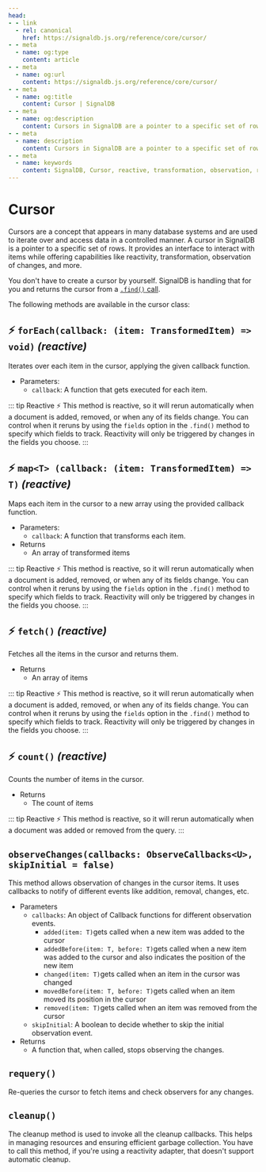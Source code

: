 ```yaml
---
head:
- - link
  - rel: canonical
    href: https://signaldb.js.org/reference/core/cursor/
- - meta
  - name: og:type
    content: article
- - meta
  - name: og:url
    content: https://signaldb.js.org/reference/core/cursor/
- - meta
  - name: og:title
    content: Cursor | SignalDB
- - meta
  - name: og:description
    content: Cursors in SignalDB are a pointer to a specific set of rows. They provide an interface to interact with items while offering capabilities like reactivity, transformation, observation of changes, and more.
- - meta
  - name: description
    content: Cursors in SignalDB are a pointer to a specific set of rows. They provide an interface to interact with items while offering capabilities like reactivity, transformation, observation of changes, and more.
- - meta
  - name: keywords
    content: SignalDB, Cursor, reactive, transformation, observation, reactivity, JavaScript, TypeScript, database, reactivity, reactivity adapters, field-level reactivity
---
```

# Cursor

Cursors are a concept that appears in many database systems and are used to iterate over and access data in a controlled manner. A cursor in SignalDB is a pointer to a specific set of rows.
It provides an interface to interact with items while offering capabilities like reactivity, transformation, observation of changes, and more.

You don't have to create a cursor by yourself. SignalDB is handling that for you and returns the cursor from a [`.find()` call](/reference/core/collection/#find-selector-selector-t-options-options).

The following methods are available in the cursor class:

## ⚡️ `forEach(callback: (item: TransformedItem) => void)` *(reactive)*
Iterates over each item in the cursor, applying the given callback function.

* Parameters:
  * `callback`: A function that gets executed for each item.

::: tip Reactive ⚡️
This method is reactive, so it will rerun automatically when a document is added, removed, or when any of its fields change. You can control when it reruns by using the `fields` option in the `.find()` method to specify which fields to track. Reactivity will only be triggered by changes in the fields you choose.
:::

## ⚡️ `map<T> (callback: (item: TransformedItem) => T)` *(reactive)*
Maps each item in the cursor to a new array using the provided callback function.

* Parameters:
  * `callback`: A function that transforms each item.
* Returns
  * An array of transformed items

::: tip Reactive ⚡️
This method is reactive, so it will rerun automatically when a document is added, removed, or when any of its fields change. You can control when it reruns by using the `fields` option in the `.find()` method to specify which fields to track. Reactivity will only be triggered by changes in the fields you choose.
:::

## ⚡️ `fetch()` *(reactive)*
Fetches all the items in the cursor and returns them.

* Returns
  * An array of items

::: tip Reactive ⚡️
This method is reactive, so it will rerun automatically when a document is added, removed, or when any of its fields change. You can control when it reruns by using the `fields` option in the `.find()` method to specify which fields to track. Reactivity will only be triggered by changes in the fields you choose.
:::

## ⚡️ `count()` *(reactive)*
Counts the number of items in the cursor.

* Returns
  * The count of items

::: tip Reactive ⚡️
This method is reactive, so it will rerun automatically when a document was added or removed from the query.
:::

## `observeChanges(callbacks: ObserveCallbacks<U>, skipInitial = false)`
This method allows observation of changes in the cursor items. It uses callbacks to notify of different events like addition, removal, changes, etc.

* Parameters
  * `callbacks`: An object of Callback functions for different observation events.
    * `added(item: T)`gets called when a new item was added to the cursor
    * `addedBefore(item: T, before: T)`gets called when a new item was added to the cursor and also indicates the position of the new item
    * `changed(item: T)`gets called when an item in the cursor was changed
    * `movedBefore(item: T, before: T)`gets called when an item moved its position in the cursor
    * `removed(item: T)`gets called when an item was removed from the cursor
  * `skipInitial`: A boolean to decide whether to skip the initial observation event.
* Returns
  * A function that, when called, stops observing the changes.

## `requery()`
Re-queries the cursor to fetch items and check observers for any changes.

## `cleanup()`
The cleanup method is used to invoke all the cleanup callbacks. This helps in managing resources and ensuring efficient garbage collection. You have to call this method, if you're using a reactivity adapter, that doesn't support automatic cleanup.
